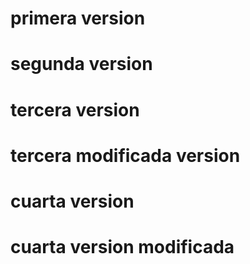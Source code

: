# primera version
# segunda version
# tercera version
# tercera modificada version
# cuarta version
# cuarta version modificada
